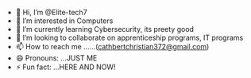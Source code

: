 - 👋 Hi, I’m @Elite-tech7
- 👀 I’m interested in Computers
- 🌱 I’m currently learning Cybersecurity, its preety good
- 💞️ I’m looking to collaborate on apprenticeship programs, IT programs
- 📫 How to reach me ......(cathbertchristian372@gmail.com)
- 😄 Pronouns: ...JUST ME
- ⚡ Fun fact: ...HERE AND NOW!

<!---
Elite-tech7/Elite-tech7 is a ✨ special ✨ repository because its `README.md` (this file) appears on your GitHub profile.
You can click the Preview link to take a look at your changes.
--->

